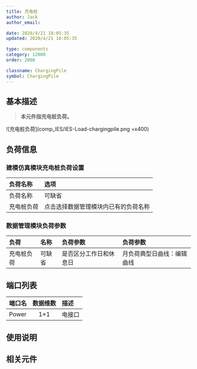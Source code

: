 ```yaml
---
title: 充电桩
author: Jack 
author_email:

date: 2020/4/21 18:05:35
updated: 2020/4/21 18:05:35

type: components
category: 12000
order: 2000

classname: ChargingPile
symbol: ChargingPile
---
```

## 基本描述

> **本元件指充电桩负荷。**

![充电桩负荷](comp_IES/IES-Load-chargingpile.png =x400)

## 负荷信息

### 建模仿真模块充电桩负荷设置
| 负荷名称 | 选项 |
| :--- | :--- |
| 负荷名称 |  可缺省 |
| 充电桩负荷 |  点击选择数据管理模块内已有的负荷名称 |

### 数据管理模块负荷参数
| 负荷 | 名称 | 负荷参数 | 负荷参数 |
| :--- | :--- | :--- | :--- |
| 充电桩负荷 |  可缺省 | 是否区分工作日和休息日 | 月负荷典型日曲线：编辑曲线 |


## 端口列表

| 端口名 | 数据维数 | 描述 |
| :--- | :--:  | :--- |
|  Power | 1×1  | 电接口  |

## 使用说明



## 相关元件

